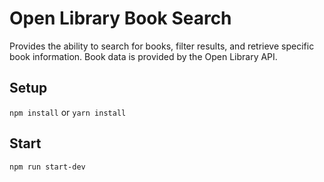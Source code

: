 # Open Library Book Search

Provides the ability to search for books, filter results, and retrieve specific book information. Book data is provided by the Open Library API.

## Setup

`npm install` or `yarn install`

## Start

`npm run start-dev`
